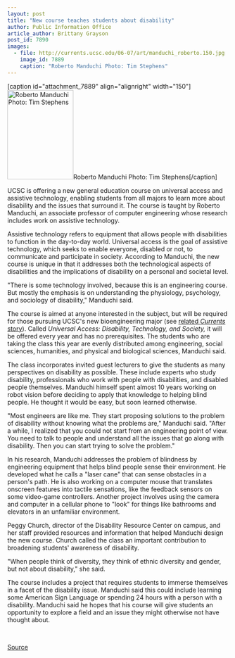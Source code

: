 ```yaml
---
layout: post
title: "New course teaches students about disability"
author: Public Information Office
article_author: Brittany Grayson
post_id: 7890
images:
  - file: http://currents.ucsc.edu/06-07/art/manduchi_roberto.150.jpg
    image_id: 7889
    caption: "Roberto Manduchi Photo: Tim Stephens"
---
```


[caption id="attachment_7889" align="alignright" width="150"]<a href="http://dev-ucsc-news.pantheonsite.io/wp-content/uploads/2007/02/manduchi_roberto.150.jpg"><img class="size-full wp-image-7889" src="http://dev-ucsc-news.pantheonsite.io/wp-content/uploads/2007/02/manduchi_roberto.150.jpg" alt="Roberto Manduchi Photo: Tim Stephens" width="150" height="203" /></a>Roberto Manduchi Photo: Tim Stephens[/caption]
<a name="content" id="content"></a>
<p>
  UCSC is offering a new general education course on universal access and assistive technology, enabling students from all majors to learn more about disability and the issues that surround it. The course is taught by Roberto Manduchi, an associate professor of computer engineering whose research includes work on assistive technology.
</p>
<p>
  Assistive technology refers to equipment that allows people with disabilities to function in the day-to-day world. Universal access is the goal of assistive technology, which seeks to enable everyone, disabled or not, to communicate and participate in society. According to Manduchi, the new course is unique in that it addresses both the technological aspects of disabilities and the implications of disability on a personal and societal level.
</p>
<p>
  "There is some technology involved, because this is an engineering course. But mostly the emphasis is on understanding the physiology, psychology, and sociology of disability," Manduchi said.
</p>
<p>
  The course is aimed at anyone interested in the subject, but will be required for those pursuing UCSC's new bioengineering major (see <a href="http://www.ucsc.edu/news_events/press_releases/text.asp?pid=1050">related <i>Currents</i> story</a>). Called <i>Universal Access: Disability, Technology, and Society,</i> it will be offered every year and has no prerequisites. The students who are taking the class this year are evenly distributed among engineering, social sciences, humanities, and physical and biological sciences, Manduchi said.
</p>
<p>
  The class incorporates invited guest lecturers to give the students as many perspectives on disability as possible. These include experts who study disability, professionals who work with people with disabilities, and disabled people themselves. Manduchi himself spent almost 10 years working on robot vision before deciding to apply that knowledge to helping blind people. He thought it would be easy, but soon learned otherwise.
</p>
<p>
  "Most engineers are like me. They start proposing solutions to the problem of disability without knowing what the problems are," Manduchi said. "After a while, I realized that you could not start from an engineering point of view. You need to talk to people and understand all the issues that go along with disability. Then you can start trying to solve the problem."
</p>
<p>
  In his research, Manduchi addresses the problem of blindness by engineering equipment that helps blind people sense their environment. He developed what he calls a "laser cane" that can sense obstacles in a person's path. He is also working on a computer mouse that translates onscreen features into tactile sensations, like the feedback sensors on some video-game controllers. Another project involves using the camera and computer in a cellular phone to "look" for things like bathrooms and elevators in an unfamiliar environment.
</p>
<p>
  Peggy Church, director of the Disability Resource Center on campus, and her staff provided resources and information that helped Manduchi design the new course. Church called the class an important contribution to broadening students' awareness of disability.
</p>
<p>
  "When people think of diversity, they think of ethnic diversity and gender, but not about disability," she said.
</p>
<p>
  The course includes a project that requires students to immerse themselves in a facet of the disability issue. Manduchi said this could include learning some American Sign Language or spending 24 hours with a person with a disability. Manduchi said he hopes that his course will give students an opportunity to explore a field and an issue they might otherwise not have thought about.
</p>
<p>
  <br>
</p>
<p><a href="http://www1.ucsc.edu/currents/06-07/02-12/access.asp" title="Permalink to access">Source</a></p>
